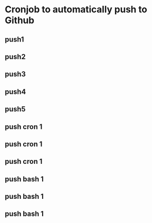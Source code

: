 # Cronjob to automatically push to Github
## push1
## push2
## push3
## push4
## push5
## push cron 1
## push cron 1
## push cron 1
## push bash 1
## push bash 1
## push bash 1
